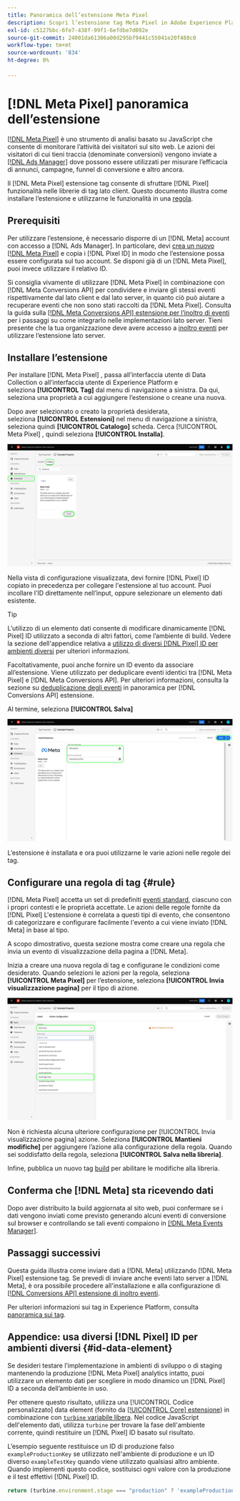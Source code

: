 ```yaml
---
title: Panoramica dell’estensione Meta Pixel
description: Scopri l’estensione tag Meta Pixel in Adobe Experience Platform.
exl-id: c5127bbc-6fe7-438f-99f1-6efdbe7d092e
source-git-commit: 24001da61306a00d295bf9441c55041e20f488c0
workflow-type: tm+mt
source-wordcount: '834'
ht-degree: 0%

---
```


# [!DNL Meta Pixel] panoramica dell’estensione

[[!DNL Meta Pixel]](https://developers.facebook.com/docs/meta-pixel/) è uno strumento di analisi basato su JavaScript che consente di monitorare l’attività dei visitatori sul sito web. Le azioni dei visitatori di cui tieni traccia (denominate conversioni) vengono inviate a [[!DNL Ads Manager]](https://www.facebook.com/business/tools/ads-manager) dove possono essere utilizzati per misurare l’efficacia di annunci, campagne, funnel di conversione e altro ancora.

Il [!DNL Meta Pixel] estensione tag consente di sfruttare [!DNL Pixel] funzionalità nelle librerie di tag lato client. Questo documento illustra come installare l’estensione e utilizzarne le funzionalità in una [regola](../../../ui/managing-resources/rules.md).

## Prerequisiti

Per utilizzare l’estensione, è necessario disporre di un [!DNL Meta] account con accesso a [!DNL Ads Manager]. In particolare, devi [crea un nuovo [!DNL Meta Pixel]](https://www.facebook.com/business/help/952192354843755) e copia i [!DNL Pixel ID] in modo che l’estensione possa essere configurata sul tuo account. Se disponi già di un [!DNL Meta Pixel], puoi invece utilizzare il relativo ID.

Si consiglia vivamente di utilizzare [!DNL Meta Pixel] in combinazione con [!DNL Meta Conversions API] per condividere e inviare gli stessi eventi rispettivamente dal lato client e dal lato server, in quanto ciò può aiutare a recuperare eventi che non sono stati raccolti da [!DNL Meta Pixel]. Consulta la guida sulla [[!DNL Meta Conversions API] estensione per l’inoltro di eventi](../../client/meta/overview.md) per i passaggi su come integrarlo nelle implementazioni lato server. Tieni presente che la tua organizzazione deve avere accesso a [inoltro eventi](../../../ui/event-forwarding/overview.md) per utilizzare l’estensione lato server.

## Installare l’estensione

Per installare [!DNL Meta Pixel] , passa all’interfaccia utente di Data Collection o all’interfaccia utente di Experience Platform e seleziona **[!UICONTROL Tag]** dal menu di navigazione a sinistra. Da qui, seleziona una proprietà a cui aggiungere l’estensione o creane una nuova.

Dopo aver selezionato o creato la proprietà desiderata, seleziona **[!UICONTROL Estensioni]** nel menu di navigazione a sinistra, seleziona quindi **[!UICONTROL Catalogo]** scheda. Cerca [!UICONTROL Meta Pixel] , quindi seleziona **[!UICONTROL Installa]**.

![Il [!UICONTROL Installa] pulsante selezionato per il [!UICONTROL Meta Pixel] nell’interfaccia utente di Data Collection.](../../../images/extensions/client/meta/install.png)

Nella vista di configurazione visualizzata, devi fornire [!DNL Pixel] ID copiato in precedenza per collegare l&#39;estensione al tuo account. Puoi incollare l’ID direttamente nell’input, oppure selezionare un elemento dati esistente.

>[!TIP]
>
>L’utilizzo di un elemento dati consente di modificare dinamicamente [!DNL Pixel] ID utilizzato a seconda di altri fattori, come l’ambiente di build. Vedere la sezione dell&#39;appendice relativa a [utilizzo di diversi [!DNL Pixel] ID per ambienti diversi](#id-data-element) per ulteriori informazioni.

Facoltativamente, puoi anche fornire un ID evento da associare all’estensione. Viene utilizzato per deduplicare eventi identici tra [!DNL Meta Pixel] e [!DNL Meta Conversions API]. Per ulteriori informazioni, consulta la sezione su [deduplicazione degli eventi](../../server/meta/overview.md#event-deduplication) in panoramica per [!DNL Conversions API] estensione.

Al termine, seleziona **[!UICONTROL Salva]**

![Il [!DNL Pixel] ID fornito come elemento dati nella vista di configurazione dell’estensione.](../../../images/extensions/client/meta/configure.png)

L’estensione è installata e ora puoi utilizzarne le varie azioni nelle regole dei tag.

## Configurare una regola di tag {#rule}

[!DNL Meta Pixel] accetta un set di predefiniti [eventi standard](https://www.facebook.com/business/help/402791146561655), ciascuno con i propri contesti e le proprietà accettate. Le azioni delle regole fornite da [!DNL Pixel] L&#39;estensione è correlata a questi tipi di evento, che consentono di categorizzare e configurare facilmente l&#39;evento a cui viene inviato [!DNL Meta] in base al tipo.

A scopo dimostrativo, questa sezione mostra come creare una regola che invia un evento di visualizzazione della pagina a [!DNL Meta].

Inizia a creare una nuova regola di tag e configurane le condizioni come desiderato. Quando selezioni le azioni per la regola, seleziona **[!UICONTROL Meta Pixel]** per l’estensione, seleziona **[!UICONTROL Invia visualizzazione pagina]** per il tipo di azione.

![Il [!UICONTROL Invia visualizzazione pagina] tipo di azione selezionato per una regola nell’interfaccia utente di Data Collection.](../../../images/extensions/client/meta/select-action.png)

Non è richiesta alcuna ulteriore configurazione per [!UICONTROL Invia visualizzazione pagina] azione. Seleziona **[!UICONTROL Mantieni modifiche]** per aggiungere l’azione alla configurazione della regola. Quando sei soddisfatto della regola, seleziona **[!UICONTROL Salva nella libreria]**.

Infine, pubblica un nuovo tag [build](../../../ui/publishing/builds.md) per abilitare le modifiche alla libreria.

## Conferma che [!DNL Meta] sta ricevendo dati

Dopo aver distribuito la build aggiornata al sito web, puoi confermare se i dati vengono inviati come previsto generando alcuni eventi di conversione sul browser e controllando se tali eventi compaiono in [[!DNL Meta Events Manager]](https://www.facebook.com/business/help/898185560232180).

## Passaggi successivi

Questa guida illustra come inviare dati a [!DNL Meta] utilizzando [!DNL Meta Pixel] estensione tag. Se prevedi di inviare anche eventi lato server a [!DNL Meta], è ora possibile procedere all&#39;installazione e alla configurazione di [[!DNL Conversions API] estensione di inoltro eventi](../../server/meta/overview.md).

Per ulteriori informazioni sui tag in Experience Platform, consulta [panoramica sui tag](../../../home.md).

## Appendice: usa diversi [!DNL Pixel] ID per ambienti diversi {#id-data-element}

Se desideri testare l’implementazione in ambienti di sviluppo o di staging mantenendo la produzione [!DNL Meta Pixel] analytics intatto, puoi utilizzare un elemento dati per scegliere in modo dinamico un [!DNL Pixel] ID a seconda dell’ambiente in uso.

Per ottenere questo risultato, utilizza una [!UICONTROL Codice personalizzato] data element (fornito da [[!UICONTROL Core] estensione](../core/overview.md)) in combinazione con [`turbine` variabile libera](../../../extension-dev/turbine.md). Nel codice JavaScript dell&#39;elemento dati, utilizza `turbine` per trovare la fase dell&#39;ambiente corrente, quindi restituire un [!DNL Pixel] ID basato sul risultato.

L’esempio seguente restituisce un ID di produzione falso `exampleProductionKey` se utilizzato nell&#39;ambiente di produzione e un ID diverso `exampleTestKey` quando viene utilizzato qualsiasi altro ambiente. Quando implementi questo codice, sostituisci ogni valore con la produzione e il test effettivi [!DNL Pixel] ID.

```js
return (turbine.environment.stage === "production" ? 'exampleProductionKey' : 'exampleTestKey');
```
